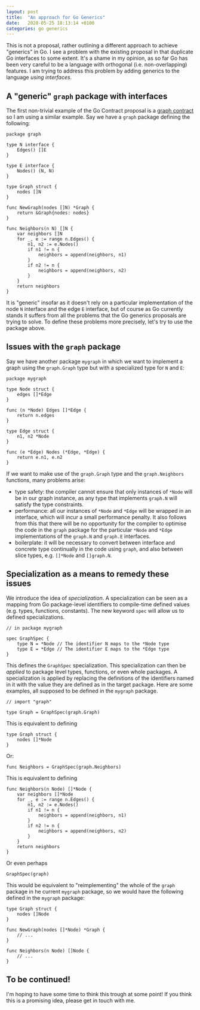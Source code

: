 ```yaml
---
layout: post
title:  "An approach for Go Generics"
date:   2020-05-25 18:13:14 +0100
categories: go generics
---
```


This is not a proposal, rather outlining a different approach to achieve
"generics" in Go.  I see a problem with the existing proposal in that duplicate
Go interfaces to some extent.  It's a shame in my opinion, as so far Go has been
very careful to be a language with orthogonal (i.e. non-overlapping) features.
I am trying to address this problem by adding generics to the language _using
interfaces_.

## A "generic" `graph` package with interfaces

The first non-trivial example of the Go Contract proposal is a [graph
contract](https://github.com/golang/proposal/blob/master/design/go2draft-contracts.md#mutually-referencing-type-parameters)
so I am using a similar example. Say we have a `graph` package defining the
following:

```golang
package graph

type N interface {
    Edges() []E
}

type E interface {
    Nodes() (N, N)
}

type Graph struct {
    nodes []N
}

func NewGraph(nodes []N) *Graph {
    return &Graph{nodes: nodes}
}

func Neighbors(n N) []N {
    var neighbors []N
    for _, e := range n.Edges() {
        n1, n2 := e.Nodes()
        if n1 != n {
            neighbors = append(neighbors, n1)
        }
        if n2 != n {
            neighbors = append(neighbors, n2)
        }
    }
    return neighbors
}
```

It is "generic" insofar as it doesn't rely on a particular implementation of the
node `N` interface and the edge `E` interface, but of course as Go currently
stands it suffers from all the problems that the Go generics proposals are
trying to solve. To define these problems more precisely, let's try to use the
package above.

## Issues with the `graph` package

Say we have another package `mygraph` in which we want to implement a graph
using the `graph.Graph` type but with a specialized type for `N` and `E`:

```golang
package mygraph

type Node struct {
    edges []*Edge
}

func (n *Node) Edges []*Edge {
    return n.edges
}

type Edge struct {
    n1, n2 *Node
}

func (e *Edge) Nodes (*Edge, *Edge) {
    return e.n1, e.n2
}
```

If we want to make use of the `graph.Graph` type and the `graph.Neighbors`
functions, many problems arise:

- type safety: the compiler cannot ensure that only instances of `*Node` will be
  in our graph instance, as any type that implements `graph.N` will satisfy the
  type constraints.
- performance: all our instances of `*Node` and `*Edge` will be wrapped in an
  interface, which will incur a small performance penalty. It also follows from
  this that there will be no opportunity for the compiler to optimise the code
  in the `graph` package for the particular `*Node` and `*Edge` implementations
  of the `graph.N` and `graph.E` interfaces.
- boilerplate: it will be necessary to convert between interface and concrete
  type continually in the code using `graph`, and also between slice types, e.g.
  `[]*Node` and `[]graph.N`.

## Specialization as a means to remedy these issues

We introduce the idea of _specialization_. A specialization can be seen as a
mapping from Go package-level identifiers to compile-time defined values (e.g.
types, functions, constants). The new keyword `spec` will allow us to defined
specializations.

```golang
// in package mygraph

spec GraphSpec {
    type N = *Node // The identifier N maps to the *Node type
    type E = *Edge // The identifier E maps to the *Edge type
}
```

This defines the `GraphSpec` specialization. This specialization can then be
_applied_ to package level types, functions, or even whole packages. A
specialization is applied by replacing the definitions of the identifiers named
in it with the value they are defined as in the target package. Here are some
examples, all supposed to be defined in the `mygraph` package.

```golang
// import "graph"

type Graph = GraphSpec(graph.Graph)
```

This is equivalent to defining

```golang
type Graph struct {
    nodes []*Node
}
```

Or:

```golang
func Neighbors = GraphSpec(graph.Neighbors)
```

This is equivalent to defining

```golang
func Neighbors(n Node) []*Node {
    var neighbors []*Node
    for _, e := range n.Edges() {
        n1, n2 := e.Nodes()
        if n1 != n {
            neighbors = append(neighbors, n1)
        }
        if n2 != n {
            neighbors = append(neighbors, n2)
        }
    }
    return neighbors
}
```

Or even perhaps

```golang
GraphSpec(graph)
```

This would be equivalent to "reimplementing" the whole of the `graph` package in
he current `mygraph` package, so we would have the following defined in the
`mygraph` package:

```golang
type Graph struct {
    nodes []Node
}

func NewGraph(nodes []*Node) *Graph {
    // ...
}

func Neighbors(n Node) []Node {
    // ...
}
```

## To be continued!

I'm hoping to have some time to think this trough at some point!  If you think
this is a promising idea, please get in touch with me.
